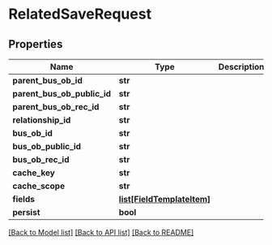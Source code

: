 # RelatedSaveRequest

## Properties
Name | Type | Description | Notes
------------ | ------------- | ------------- | -------------
**parent_bus_ob_id** | **str** |  | [optional] 
**parent_bus_ob_public_id** | **str** |  | [optional] 
**parent_bus_ob_rec_id** | **str** |  | [optional] 
**relationship_id** | **str** |  | [optional] 
**bus_ob_id** | **str** |  | [optional] 
**bus_ob_public_id** | **str** |  | [optional] 
**bus_ob_rec_id** | **str** |  | [optional] 
**cache_key** | **str** |  | [optional] 
**cache_scope** | **str** |  | [optional] 
**fields** | [**list[FieldTemplateItem]**](FieldTemplateItem.md) |  | [optional] 
**persist** | **bool** |  | [optional] 

[[Back to Model list]](../README.md#documentation-for-models) [[Back to API list]](../README.md#documentation-for-api-endpoints) [[Back to README]](../README.md)


